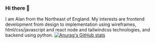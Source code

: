 ### Hi there 👋
 
I am Alan from the Northeast of England. My interests are frontend development from design to implementation using wireframes, html/css/javascript and react node and tailwindcss technologies, and backend using python.
[![Anurag's GitHub stats](https://github-readme-stats.vercel.app/api?username=Sashka1502)](https://github.com/anuraghazra/github-readme-stats)
